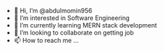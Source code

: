 - 👋 Hi, I’m @abdulmomin956
- 👀 I’m interested in Software Engineering
- 🌱 I’m currently learning MERN stack development
- 💞️ I’m looking to collaborate on getting job
- 📫 How to reach me ...

<!---
abdulmomin956/abdulmomin956 is a ✨ special ✨ repository because its `README.md` (this file) appears on your GitHub profile.
You can click the Preview link to take a look at your changes.
--->
